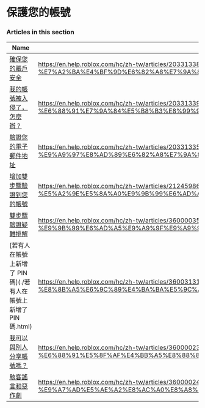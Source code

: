 # 保護您的帳號  
### Articles in this section
Name|URL
-|-
[確保您的賬戶安全](./確保您的賬戶安全.html) |https://en.help.roblox.com/hc/zh-tw/articles/203313380-%E7%A2%BA%E4%BF%9D%E6%82%A8%E7%9A%84%E8%B3%AC%E6%88%B6%E5%AE%89%E5%85%A8
[我的帳號被入侵了，怎麼辦？](./我的帳號被入侵了，怎麼辦？.html) |https://en.help.roblox.com/hc/zh-tw/articles/203313390-%E6%88%91%E7%9A%84%E5%B8%B3%E8%99%9F%E8%A2%AB%E5%85%A5%E4%BE%B5%E4%BA%86-%E6%80%8E%E9%BA%BC%E8%BE%A6-
[驗證您的電子郵件地址](./驗證您的電子郵件地址.html) |https://en.help.roblox.com/hc/zh-tw/articles/203313350-%E9%A9%97%E8%AD%89%E6%82%A8%E7%9A%84%E9%9B%BB%E5%AD%90%E9%83%B5%E4%BB%B6%E5%9C%B0%E5%9D%80
[增加雙步驟驗證到您的帳號](./增加雙步驟驗證到您的帳號.html) |https://en.help.roblox.com/hc/zh-tw/articles/212459863-%E5%A2%9E%E5%8A%A0%E9%9B%99%E6%AD%A5%E9%A9%9F%E9%A9%97%E8%AD%89%E5%88%B0%E6%82%A8%E7%9A%84%E5%B8%B3%E8%99%9F
[雙步驟驗證疑難排解](./雙步驟驗證疑難排解.html) |https://en.help.roblox.com/hc/zh-tw/articles/360000350706-%E9%9B%99%E6%AD%A5%E9%A9%9F%E9%A9%97%E8%AD%89%E7%96%91%E9%9B%A3%E6%8E%92%E8%A7%A3
[若有人在帳號上新增了 PIN 碼](./若有人在帳號上新增了 PIN 碼.html) |https://en.help.roblox.com/hc/zh-tw/articles/360031316752-%E8%8B%A5%E6%9C%89%E4%BA%BA%E5%9C%A8%E5%B8%B3%E8%99%9F%E4%B8%8A%E6%96%B0%E5%A2%9E%E4%BA%86-PIN-%E7%A2%BC
[我可以與別人分享帳號嗎？](./我可以與別人分享帳號嗎？.html) |https://en.help.roblox.com/hc/zh-tw/articles/360000236103-%E6%88%91%E5%8F%AF%E4%BB%A5%E8%88%87%E5%88%A5%E4%BA%BA%E5%88%86%E4%BA%AB%E5%B8%B3%E8%99%9F%E5%97%8E-
[駭客謠言和惡作劇](./駭客謠言和惡作劇.html) |https://en.help.roblox.com/hc/zh-tw/articles/360000240346-%E9%A7%AD%E5%AE%A2%E8%AC%A0%E8%A8%80%E5%92%8C%E6%83%A1%E4%BD%9C%E5%8A%87